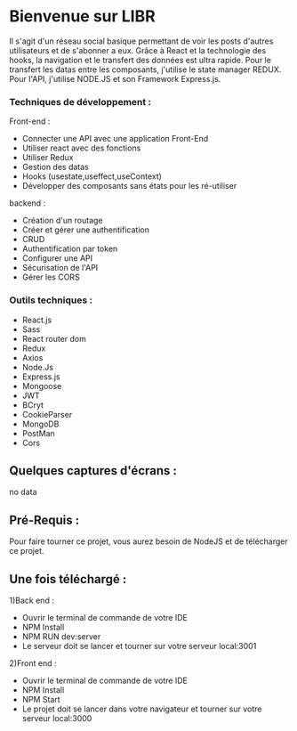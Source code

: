 # Bienvenue sur LIBR

Il s'agit d'un réseau social basique permettant de voir les posts d'autres utilisateurs et de s'abonner a eux.
Grâce à React et la technologie des hooks, la navigation et le transfert des données est ultra rapide.
Pour le transfert les datas entre les composants, j'utilise le state manager REDUX. 
Pour l'API, j'utilise NODE.JS et son Framework Express.js.


### Techniques de développement :

Front-end : 
- Connecter une API avec une application Front-End
- Utiliser react avec des fonctions
- Utiliser Redux 
- Gestion des datas
- Hooks (usestate,useffect,useContext)
- Développer des composants sans états pour les ré-utiliser

backend :
- Création d'un routage
- Créer et gérer une authentification
- CRUD 
- Authentification par token 
- Configurer une API
- Sécurisation de l'API
- Gérer les CORS


### Outils techniques :

- React.js
- Sass
- React router dom
- Redux 
- Axios
- Node.Js
- Express.js
- Mongoose
- JWT
- BCryt
- CookieParser
- MongoDB
- PostMan
- Cors


## Quelques captures d'écrans : 


no data


## Pré-Requis :
Pour faire tourner ce projet, vous aurez besoin de NodeJS et de télécharger ce projet.


## Une fois téléchargé :

1)Back end : 
- Ouvrir le terminal de commande de votre IDE
- NPM Install 
- NPM RUN dev:server 
- Le serveur doit se lancer et tourner sur votre serveur local:3001

2)Front end : 
- Ouvrir le terminal de commande de votre IDE
- NPM Install 
- NPM Start
- Le projet doit se lancer dans votre navigateur et tourner sur votre serveur local:3000

